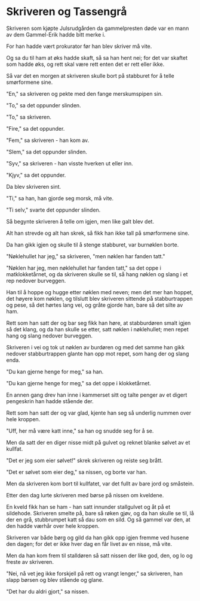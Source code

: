 # Skriveren og Tassengrå

Skriveren som kjøpte Julsrudgården da gammelpresten døde var en mann av dem Gammel-Erik hadde bitt merke i.

For han hadde vært prokurator før han blev skriver må vite.

Og sa du til ham at øks hadde skaft, så sa han hent nei; for det var skaftet som hadde øks, og rett skal være rett enten det er rett eller ikke.

Så var det en morgen at skriveren skulle bort på stabburet for å telle smørformene sine.

"En," sa skriveren og pekte med den fange merskumspipen sin.

"To," sa det oppunder slinden.

"To," sa skriveren.

"Fire," sa det oppunder.

"Fem," sa skriveren - han kom av.

"Slem," sa det oppunder slinden.

"Syv," sa skriveren - han visste hverken ut eller inn.

"Kjyv," sa det oppunder.

Da blev skriveren sint.

"Ti," sa han, han gjorde seg morsk, må vite.

"Ti selv," svarte det oppunder slinden.

Så begynte skriveren å telle om igjen, men like galt blev det.

Alt han strevde og alt han skrek, så fikk han ikke tall på smørformene sine.

Da han gikk igjen og skulle til å stenge stabburet, var burnøklen borte.

"Nøklehullet har jeg," sa skriveren, "men nøklen har fanden tatt."

"Nøklen har jeg, men nøklehullet har fanden tatt," sa det oppe i matklokketårnet, og da skriveren skulle se til, så hang nøklen og slang i et rep nedover burveggen.

Han til å hoppe og hugge etter nøklen med neven; men det mer han hoppet, det høyere kom nøklen, og tilslutt blev skriveren sittende på stabburtrappen og pese, så det hørtes lang vei, og gråte gjorde han, bare så det silte av ham.

Rett som han satt der og bar seg fikk han høre, at stabburdøren smalt igjen så det klang, og da han skulle se etter, satt nøklen i nøklehullet; men repet hang og slang nedover burveggen.

Skriveren i vei og tok ut nøklen av burdøren og med det samme han gikk nedover stabburtrappen glante han opp mot repet, som hang der og slang enda.

"Du kan gjerne henge for meg," sa han.

"Du kan gjerne henge for meg," sa det oppe i klokketårnet.

En annen gang drev han inne i kammerset sitt og talte penger av et digert pengeskrin han hadde stående der.

Rett som han satt der og var glad, kjente han seg så underlig nummen over hele kroppen.

"Uff, her må være katt inne," sa han og snudde seg for å se.

Men da satt der en diger nisse midt på gulvet og reknet blanke sølvet av et kullfat.

"Det er jeg som eier sølvet!" skrek skriveren og reiste seg brått.

"Det er sølvet som eier deg," sa nissen, og borte var han.

Men da skriveren kom bort til kullfatet, var det fullt av bare jord og småstein.

Etter den dag lurte skriveren med børse på nissen om kveldene.

En kveld fikk han se ham - han satt innunder stallgulvet og åt på et sildehode. Skriveren smelte på, bare så røken gjøv, og da han skulle se til, lå der en grå, stubbrumpet katt så dau som en sild. Og så gammel var den, at den hadde værhår over hele kroppen.

Skriveren var både børg og gild da han gikk opp igjen fremme ved husene den dagen; for det er ikke hver dag en får livet av en nisse, må vite.

Men da han kom frem til stalldøren så satt nissen der like god, den, og lo og freste av skriveren.

"Nei, nå vet jeg ikke forskjell på rett og vrangt lenger," sa skriveren, han slapp børsen og blev stående og glane.

"Det har du aldri gjort," sa nissen.